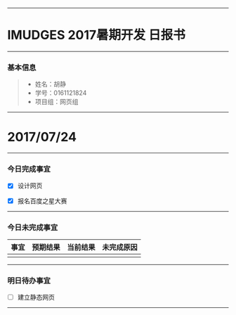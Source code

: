 -------
# IMUDGES 2017暑期开发 日报书
-------


### 基本信息
> * 姓名：胡静
> * 学号：0161121824
> * 项目组：网页组

-------


# 2017/07/24

-------

### 今日完成事宜
- [x]  设计网页
- [x]  报名百度之星大赛


-----
### 今日未完成事宜


| 事宜     |预期结果| 当前结果  | 未完成原因   | 
| --------   | -----:  | -----:  | :----:  |
|    |   |   |   |


------
### 明日待办事宜
- [ ] 建立静态网页
-------
